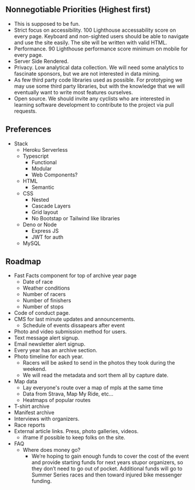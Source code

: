 ## Nonnegotiable Priorities (Highest first)

- This is supposed to be fun.
- Strict focus on accessibility. 100 Lighthouse accessability score on every page. Keyboard and non-sighted users should be able to navigate and use the site easily. The site will be written with valid HTML.
- Performance. 90 Lighthouse performance score minimum on mobile for every page.
- Server Side Rendered.
- Privacy. Low analytical data collection. We will need some analytics to fascinate sponsors, but we are not interested in data mining.
- As few third party code libraries used as possible. For prototyping we may use some third party libraries, but with the knowledge that we will eventually want to write most features ourselves.
- Open source. We should invite any cyclists who are interested in learning software development to contribute to the project via pull requests.

## Preferences

- Stack
  - Heroku Serverless
  - Typescript
    - Functional
    - Modular
    - Web Components?
  - HTML
    - Semantic
  - CSS
    - Nested
    - Cascade Layers
    - Grid layout
    - No Bootstap or Tailwind like libraries
  - Deno or Node
    - Express JS
    - JWT for auth
  - MySQL

## Roadmap

- Fast Facts component for top of archive year page
  - Date of race
  - Weather conditions
  - Number of racers
  - Number of finishers
  - Number of stops
- Code of conduct page.
- CMS for last minute updates and announcements.
  - Schedule of events dissapears after event
- Photo and video submission method for users.
- Text message alert signup.
- Email newsletter alert signup.
- Every year has an archive section.
- Photo timeline for each year.
  - Racers will be asked to send in the photos they took during the weekend.
  - We will read the metadata and sort them all by capture date.
- Map data
  - Lay everyone's route over a map of mpls at the same time
  - Data from Strava, Map My Ride, etc...
  - Heatmaps of popular routes
- T-shirt archive
- Manifest archive
- Interviews with organizers.
- Race reports
- External article links. Press, photo galleries, videos.
  - iframe if possible to keep folks on the site.
- FAQ
  - Where does money go?
    - We’re hoping to gain enough funds to cover the cost of the event and provide starting funds for next years stupor organizers, so they don’t need to go out of pocket. Additional funds will go to Summer Series races and then toward injured bike messenger funding.
